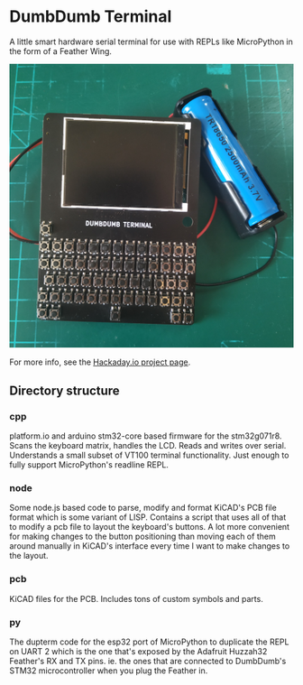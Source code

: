 DumbDumb Terminal
===

A little smart hardware serial terminal for use with REPLs like MicroPython in the form of a Feather Wing.

![dumbdumb](dumbdumb.jpg)

For more info, see the [Hackaday.io project page](https://hackaday.io/project/168722-dumbdumb).


Directory structure
---

### cpp

platform.io and arduino stm32-core based firmware for the stm32g071r8. Scans the keyboard matrix, handles the LCD. Reads and writes over serial. Understands a small subset of VT100 terminal functionality. Just enough to fully support MicroPython's readline REPL.

### node

Some node.js based code to parse, modify and format KiCAD's PCB file format which is some variant of LISP. Contains a script that uses all of that to modify a pcb file to layout the keyboard's buttons. A lot more convenient for making changes to the button positioning than moving each of them around manually in KiCAD's interface every time I want to make changes to the layout.

### pcb

KiCAD files for the PCB. Includes tons of custom symbols and parts.

### py

The dupterm code for the esp32 port of MicroPython to duplicate the REPL on UART 2 which is the one that's exposed by the Adafruit Huzzah32 Feather's RX and TX pins. ie. the ones that are connected to DumbDumb's STM32 microcontroller when you plug the Feather in.

